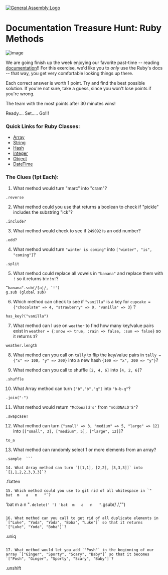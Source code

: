 [![General Assembly Logo](https://camo.githubusercontent.com/1a91b05b8f4d44b5bbfb83abac2b0996d8e26c92/687474703a2f2f692e696d6775722e636f6d2f6b6538555354712e706e67)](https://generalassemb.ly/education/web-development-immersive)

# Documentation Treasure Hunt: Ruby Methods

![image](http://www.nothomesyndrome.com/uploads/2/1/0/0/21007102/281547392.jpg?405)

We are going finish up the week enjoying our favorite past-time -- reading [ documentation](http://ruby-doc.org/)!!
For this exercise, we'd like you to _only_ use the Ruby's docs -- that way, you get
very comfortable looking things up there.

Each correct answer is worth 1 point. Try and find the best possible solution. If you're not sure, take a guess, since you won't lose points if you're wrong.

The team with the most points after 30 minutes wins!

Ready.... Set..... Go!!!

### Quick Links for Ruby Classes:
- [Array](http://ruby-doc.org/core-2.3.0/Array.html)
- [String](http://ruby-doc.org/core-2.3.0/String.html)
- [Hash](http://ruby-doc.org/core-2.3.0/Hash.html)
- [Integer](http://ruby-doc.org/core-2.3.0/Integer.html)
- [Object](http://ruby-doc.org/core-2.3.0/Object.html)
- [DateTime](http://ruby-doc.org/stdlib-2.3.0/libdoc/date/rdoc/DateTime.html)

### The Clues (1pt Each):

1.   What method would turn "marc" into "cram"?

  ```
.reverse
  ```

2.   What method could you use that returns a boolean to check if "pickle" includes the substring "ick"?

  ```
  .include?
  ```

3.  What method would check to see if `249092` is an odd number?

  ```
  .odd?
  ```

4.   What method would turn `"winter is coming"` into `["winter", "is", "coming"]`?

  ```
  .split
  ```

5.   What method could replace all vowels in `"banana"` and replace them with `!` so it returns `b!n!n!`?

  ```
  “banana".sub(/[a]/, ‘!')
  g.sub (global sub)
  ```

6.  Which method can check to see if `"vanilla"` is a key for `cupcake = {"chocolate" => 4, "strawberry" => 0, "vanilla" => 3}` ?

  ```
has_key?("vanilla")
  ```

7.   What method can I use on `weather` to find how many key/value pairs exist in `weather = {:snow => true, :rain => false, :sun => false}` so it returns `3`?

  ```
weather.length
  ```

8.  What method can you call on `tally` to flip the key/value pairs in `tally = {"x" => 100, "y" => 200}` into  a new hash `{100 => "x", 200 => "y"}`?

  <!-- ```
??????
  ``` -->

9.   What method can you call to shuffle `[2, 4, 6]` into `[4, 2, 6]`?

  ```
.shuffle
  ```

10.  What Array method can turn `["b","b","q"]` into `"b-b-q"`?

  ```
.join("-")
  ```

11.   What method would return `"McDonald's"` from `"mCdONALD'S"`?

  ```
.swapcase!
  ```

12.   What method can turn `{"small" => 3, "medium" => 5, "large" => 12}` into `[["small", 3], ["medium", 5], ["large", 12]]`?

  ```
to_a
  ```

13.   What method can randomly select 1 or more elements from an array?

  ```
.sample  ```

14. What Array method can turn `[[1,1], [2,2], [3,3,3]]` into `[1,1,2,2,3,3,3]`?

  ```
.flatten
  ```
15. Which method could you use to git rid of all whitespace in `"   bat  m   a   n   "`?

  ```
  'bat  m   a   n   "`.delete(' ')
  'bat  m   a   n   "`.gsub(/ /,"")
  ```

16. What method can you call to get rid of all duplicate elements in `["Luke", "Yoda", "Yoda", "Boba", "Luke"]` so that it returns `["Luke", "Yoda", "Boba"]`?

  ```
  .uniq
  ```

17. What method would let you add `"Posh"` in the beginning of our array `["Ginger", "Sporty", "Scary", "Baby"]` so that it becomes `["Posh", "Ginger", "Sporty", "Scary", "Baby"]`?

  ```
  .unshift
  ```
